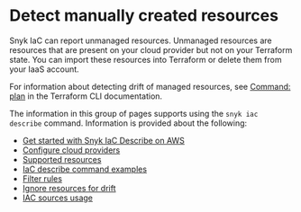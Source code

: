 # Detect manually created resources

Snyk IaC can report unmanaged resources. Unmanaged resources are resources that are present on your cloud provider but not on your Terraform state. You can import these resources into Terraform or delete them from your IaaS account.

For information about detecting drift of managed resources, see [Command: plan](https://developer.hashicorp.com/terraform/cli/commands/plan) in the Terraform CLI documentation.

The information in this group of pages supports using the `snyk iac describe` command. Information is provided about the following:

* [Get started with Snyk IaC Describe on AWS](get-started-with-snyk-iac-describe-on-aws.md)
* [Configure cloud providers](configure-cloud-providers/)
* [Supported resources](supported-resources/)
* [IaC describe command examples](iac-describe-command-examples.md)
* [Filter rules](filter-rules.md)
* [Ignore resources for drift](ignore-unmanaged-resources.md)
* [IAC sources usage](iac-sources-usage.md)
